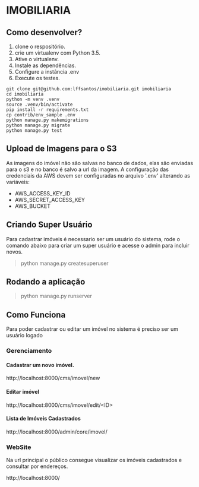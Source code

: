 # IMOBILIARIA

## Como desenvolver?

1. clone o respositório.
2. crie um virtualenv com Python 3.5.
3. Ative o virtualenv.
4. Instale as dependências.
5. Configure a instância .env
6. Execute os testes.

```console
git clone git@github.com:lffsantos/imobiliaria.git imobiliaria
cd imobiliaria
python -m venv .venv
source .venv/bin/activate
pip install -r requirements.txt
cp contrib/env_sample .env  
python manage.py makemigrations  
python manage.py migrate  
python manage.py test  
```

## Upload de Imagens para o S3

As imagens do imóvel não são salvas no banco de dados, elas são enviadas para o
s3 e no banco é salvo a url da imagem.
A configuração das credenciais da AWS devem ser configuradas no arquivo '.env'
alterando as variáveis:   
 - AWS_ACCESS_KEY_ID  
 - AWS_SECRET_ACCESS_KEY  
 - AWS_BUCKET  
 
## Criando Super Usuário 

Para cadastrar imóveis é necessario ser um usuário do sistema, rode o comando abaixo para 
criar um super usuário e acesse  o admin para incluir novos.

> python manage.py createsuperuser

## Rodando a aplicação

> python manage.py runserver

## Como Funciona

Para poder cadastrar ou editar um imóvel no sistema é preciso ser um usuário logado

### Gerenciamento 

#### Cadastrar um novo imóvel.

http://localhost:8000/cms/imovel/new

#### Editar imóvel

http://localhost:8000/cms/imovel/edit/<ID\>

#### Lista de Imóveis Cadastrados

http://localhost:8000/admin/core/imovel/

### WebSite

Na url principal o público consegue visualizar os imóveis cadastrados e 
consultar por endereços.

http://localhost:8000/
